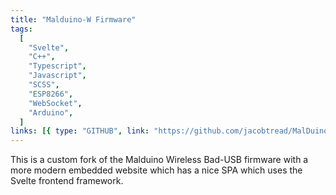 ```yaml
---
title: "Malduino-W Firmware"
tags:
  [
    "Svelte",
    "C++",
    "Typescript",
    "Javascript",
    "SCSS",
    "ESP8266",
    "WebSocket",
    "Arduino",
  ]
links: [{ type: "GITHUB", link: "https://github.com/jacobtread/MalDuino-W" }]
---
```


This is a custom fork of the Malduino Wireless Bad-USB firmware with a more modern embedded
website which has a nice SPA which uses the Svelte frontend framework.
